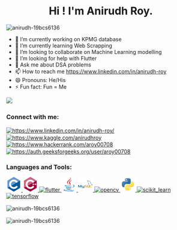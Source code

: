 <h1 align="center">Hi ! I'm Anirudh Roy. </h1>

<p align="left"> <img src="https://komarev.com/ghpvc/?username=anirudh-19bcs6136&label=Profile%20views&color=0e75b6&style=flat" alt="anirudh-19bcs6136" /> </p>

- 🔭 I’m currently working on KPMG database
- 🌱 I’m currently learning Web Scrapping
- 👯 I’m looking to collaborate on Machine Learning modelling
- 🤔 I’m looking for help with Flutter
- 💬 Ask me about DSA problems
- 📫 How to reach me https://www.linkedin.com/in/anirudh-roy
- 😄 Pronouns: He/His
- ⚡ Fun fact: Fun = Me

<img src="https://github-readme-stats.vercel.app/api?username=ANIRUDH-19BCS6136&&show_icons=true&title_color=ffffff&icon_color=bb2acf&text_color=daf7dc&bg_color=191919">

<h3 align="left">Connect with me:</h3>
<p align="left">
<a href="https://linkedin.com/in/https://www.linkedin.com/in/anirudh-roy/" target="blank"><img align="center" src="https://raw.githubusercontent.com/rahuldkjain/github-profile-readme-generator/master/src/images/icons/Social/linked-in-alt.svg" alt="https://www.linkedin.com/in/anirudh-roy/" height="30" width="40" /></a>
<a href="https://kaggle.com/https://www.kaggle.com/anirudhroy" target="blank"><img align="center" src="https://raw.githubusercontent.com/rahuldkjain/github-profile-readme-generator/master/src/images/icons/Social/kaggle.svg" alt="https://www.kaggle.com/anirudhroy" height="30" width="40" /></a>
<a href="https://www.hackerrank.com/https://www.hackerrank.com/aroy00708" target="blank"><img align="center" src="https://raw.githubusercontent.com/rahuldkjain/github-profile-readme-generator/master/src/images/icons/Social/hackerrank.svg" alt="https://www.hackerrank.com/aroy00708" height="30" width="40" /></a>
<a href="https://auth.geeksforgeeks.org/user/https://auth.geeksforgeeks.org/user/aroy00708" target="blank"><img align="center" src="https://raw.githubusercontent.com/rahuldkjain/github-profile-readme-generator/master/src/images/icons/Social/geeks-for-geeks.svg" alt="https://auth.geeksforgeeks.org/user/aroy00708" height="30" width="40" /></a>
</p>

<h3 align="left">Languages and Tools:</h3>
<p align="left"> <a href="https://www.cprogramming.com/" target="_blank"> <img src="https://raw.githubusercontent.com/devicons/devicon/master/icons/c/c-original.svg" alt="c" width="40" height="40"/> </a> <a href="https://www.w3schools.com/cpp/" target="_blank"> <img src="https://raw.githubusercontent.com/devicons/devicon/master/icons/cplusplus/cplusplus-original.svg" alt="cplusplus" width="40" height="40"/> </a> <a href="https://flutter.dev" target="_blank"> <img src="https://www.vectorlogo.zone/logos/flutterio/flutterio-icon.svg" alt="flutter" width="40" height="40"/> </a> <a href="https://www.java.com" target="_blank"> <img src="https://raw.githubusercontent.com/devicons/devicon/master/icons/java/java-original.svg" alt="java" width="40" height="40"/> </a> <a href="https://www.mysql.com/" target="_blank"> <img src="https://raw.githubusercontent.com/devicons/devicon/master/icons/mysql/mysql-original-wordmark.svg" alt="mysql" width="40" height="40"/> </a> <a href="https://opencv.org/" target="_blank"> <img src="https://www.vectorlogo.zone/logos/opencv/opencv-icon.svg" alt="opencv" width="40" height="40"/> </a> <a href="https://www.python.org" target="_blank"> <img src="https://raw.githubusercontent.com/devicons/devicon/master/icons/python/python-original.svg" alt="python" width="40" height="40"/> </a> <a href="https://scikit-learn.org/" target="_blank"> <img src="https://upload.wikimedia.org/wikipedia/commons/0/05/Scikit_learn_logo_small.svg" alt="scikit_learn" width="40" height="40"/> </a> <a href="https://www.tensorflow.org" target="_blank"> <img src="https://www.vectorlogo.zone/logos/tensorflow/tensorflow-icon.svg" alt="tensorflow" width="40" height="40"/> </a> </p>

<p><img align="center" src="https://github-readme-stats.vercel.app/api/top-langs?username=anirudh-19bcs6136&show_icons=true&locale=en&layout=compact" alt="anirudh-19bcs6136" /></p>

<p><img align="center" src="https://github-readme-streak-stats.herokuapp.com/?user=anirudh-19bcs6136&" alt="anirudh-19bcs6136" /></p>
